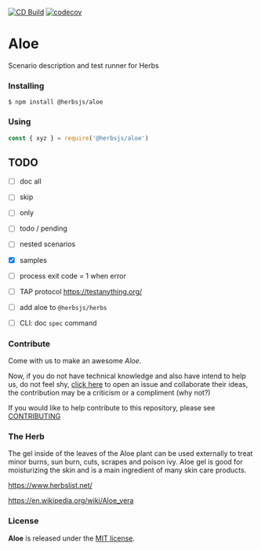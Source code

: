 [![CD Build](https://github.com/herbsjs/aloe/actions/workflows/cd.yml/badge.svg)](https://github.com/herbsjs/aloe/actions/workflows/cd.yml)
[![codecov](https://codecov.io/gh/herbsjs/aloe/branch/main/graph/badge.svg)](https://codecov.io/gh/herbsjs/aloe)

# Aloe

Scenario description and test runner for Herbs

### Installing

```$ npm install @herbsjs/aloe```

### Using

```javascript
const { xyz } = require('@herbsjs/aloe')
```

## TODO

- [ ] doc all
- [ ] skip
- [ ] only
- [ ] todo / pending
- [ ] nested scenarios
- [X] samples
- [ ] process exit code = 1 when error
- [ ] TAP protocol https://testanything.org/

- [ ] add aloe to `@herbsjs/herbs`
- [ ] CLI: doc `spec` command


### Contribute

Come with us to make an awesome *Aloe*.

Now, if you do not have technical knowledge and also have intend to help us, do not feel shy, [click here](https://github.com/herbsjs/aloe/issues) to open an issue and collaborate their ideas, the contribution may be a criticism or a compliment (why not?)

If you would like to help contribute to this repository, please see [CONTRIBUTING](https://github.com/herbsjs/aloe/blob/master/.github/CONTRIBUTING.md)

### The Herb

The gel inside of the leaves of the Aloe plant can be used externally to treat minor burns, sun burn, cuts, scrapes and poison ivy. Aloe gel is good for moisturizing the skin and is a main ingredient of many skin care products.

https://www.herbslist.net/

https://en.wikipedia.org/wiki/Aloe_vera

### License

**Aloe** is released under the
[MIT license](https://github.com/herbsjs/aloe/blob/master/LICENSE.md).
